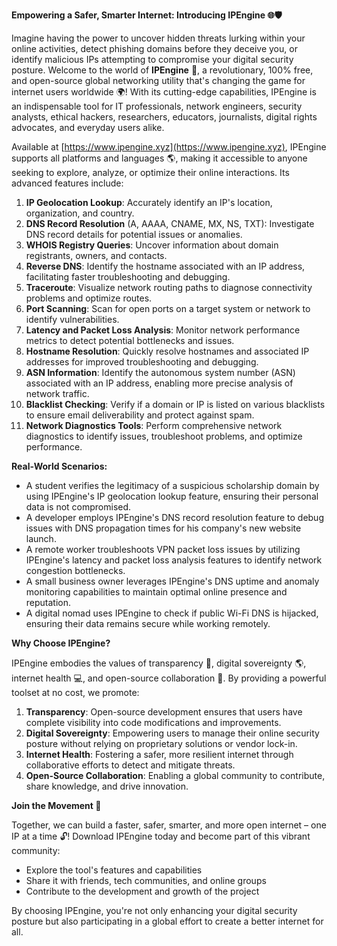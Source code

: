 **Empowering a Safer, Smarter Internet: Introducing IPEngine 🌐🛡️**

Imagine having the power to uncover hidden threats lurking within your online activities, detect phishing domains before they deceive you, or identify malicious IPs attempting to compromise your digital security posture. Welcome to the world of **IPEngine** 🚀, a revolutionary, 100% free, and open-source global networking utility that's changing the game for internet users worldwide 🌍! With its cutting-edge capabilities, IPEngine is an indispensable tool for IT professionals, network engineers, security analysts, ethical hackers, researchers, educators, journalists, digital rights advocates, and everyday users alike.

Available at [https://www.ipengine.xyz](https://www.ipengine.xyz), IPEngine supports all platforms and languages 🌎, making it accessible to anyone seeking to explore, analyze, or optimize their online interactions. Its advanced features include:

1.  **IP Geolocation Lookup**: Accurately identify an IP's location, organization, and country.
2.  **DNS Record Resolution** (A, AAAA, CNAME, MX, NS, TXT): Investigate DNS record details for potential issues or anomalies.
3.  **WHOIS Registry Queries**: Uncover information about domain registrants, owners, and contacts.
4.  **Reverse DNS**: Identify the hostname associated with an IP address, facilitating faster troubleshooting and debugging.
5.  **Traceroute**: Visualize network routing paths to diagnose connectivity problems and optimize routes.
6.  **Port Scanning**: Scan for open ports on a target system or network to identify vulnerabilities.
7.  **Latency and Packet Loss Analysis**: Monitor network performance metrics to detect potential bottlenecks and issues.
8.  **Hostname Resolution**: Quickly resolve hostnames and associated IP addresses for improved troubleshooting and debugging.
9.  **ASN Information**: Identify the autonomous system number (ASN) associated with an IP address, enabling more precise analysis of network traffic.
10. **Blacklist Checking**: Verify if a domain or IP is listed on various blacklists to ensure email deliverability and protect against spam.
11. **Network Diagnostics Tools**: Perform comprehensive network diagnostics to identify issues, troubleshoot problems, and optimize performance.

**Real-World Scenarios:**

*   A student verifies the legitimacy of a suspicious scholarship domain by using IPEngine's IP geolocation lookup feature, ensuring their personal data is not compromised.
*   A developer employs IPEngine's DNS record resolution feature to debug issues with DNS propagation times for his company's new website launch.
*   A remote worker troubleshoots VPN packet loss issues by utilizing IPEngine's latency and packet loss analysis features to identify network congestion bottlenecks.
*   A small business owner leverages IPEngine's DNS uptime and anomaly monitoring capabilities to maintain optimal online presence and reputation.
*   A digital nomad uses IPEngine to check if public Wi-Fi DNS is hijacked, ensuring their data remains secure while working remotely.

**Why Choose IPEngine?**

IPEngine embodies the values of transparency 📢, digital sovereignty 🌎, internet health 💻, and open-source collaboration 🤝. By providing a powerful toolset at no cost, we promote:

1.  **Transparency**: Open-source development ensures that users have complete visibility into code modifications and improvements.
2.  **Digital Sovereignty**: Empowering users to manage their online security posture without relying on proprietary solutions or vendor lock-in.
3.  **Internet Health**: Fostering a safer, more resilient internet through collaborative efforts to detect and mitigate threats.
4.  **Open-Source Collaboration**: Enabling a global community to contribute, share knowledge, and drive innovation.

**Join the Movement 🚀**

Together, we can build a faster, safer, smarter, and more open internet – one IP at a time 🔓! Download IPEngine today and become part of this vibrant community:

*   Explore the tool's features and capabilities
*   Share it with friends, tech communities, and online groups
*   Contribute to the development and growth of the project

By choosing IPEngine, you're not only enhancing your digital security posture but also participating in a global effort to create a better internet for all.